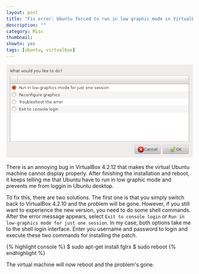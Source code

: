```yaml
---
layout: post
title: "Fix error: Ubuntu forced to run in low graphic mode in VirtualBox 4.2.12"
description: ""
category: Misc
thumbnail: 
showtn: yes
tags: [ubuntu, virtualbox]
---
```



![Error](/files/2013-07-02-how-to-fix-ubuntu-forced-to-run-in-low-graphic-mode-in-virtualbox/QaP9d.png)

There is an annoying bug in VirtualBox 4.2.12 that makes the virtual Ubuntu
machine cannot display properly. After finishing the installation and reboot, it
keeps telling me that Ubuntu have to run in low graphic mode and prevents me
from loggin in Ubuntu desktop.

<!-- more -->

To fix this, there are two solutions. The first one is that you simply switch
back to VirtualBox 4.2.10 and the problem will be gone. However, if you still
want to experience the new version, you need to do some shell commands. After
the error message appears, select `Exit to console login` or
`Run in low-graphics mode for just one session`. In my case, both options take
me to the shell login interface. Enter you username and password to login and
execute these two commands for installing the patch.

{% highlight console %}
$ sudo apt-get install fglrx
$ sudo reboot
{% endhighlight %}

The virtual machine will now reboot and the problem's gone.
